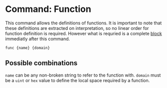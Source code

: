 # Command: Function
This command allows the definitions of functions. It is important to note that these definitions are extracted on interpretation, so no linear order for function definition is required. However what is requried is a complete [block](./../concept/block.md) immediatly after this command.

```fiber
func {name} {domain}
```

## Possible combinations
``name`` can be any non-broken string to refer to the function with.
``domain`` must be a ``uint`` or ``hex`` value to define the local space required by a function.
